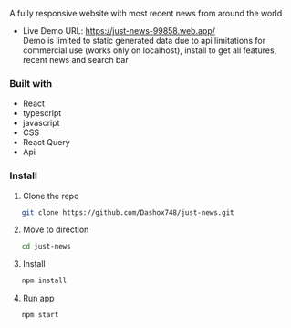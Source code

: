 A fully responsive website with most recent news from around the world 

- Live Demo URL: https://just-news-99858.web.app/    
Demo is limited to static generated data due to api limitations for commercial use (works only on localhost), install to get all features, recent news and search bar 

### Built with
- React
- typescript
- javascript
- CSS
- React Query
- Api

### Install

1. Clone the repo
```sh
   git clone https://github.com/Dashox748/just-news.git
   ```
2. Move to direction
```sh
   cd just-news
   ```
3. Install
```sh
   npm install
   ```
4. Run app
```sh
   npm start
   ```
